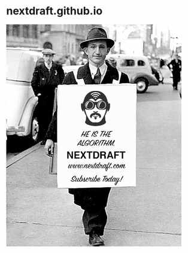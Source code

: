 # nextdraft.github.io
[![he is the alorithm]( daujbbwumaatwhd.jpg )]( http://nextdraft.com/ "Got algorithm?" )

